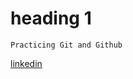 # heading 1
```
Practicing Git and Github
```
[linkedin](https://www.linkedin.com/in/hasin-raiyean/)
